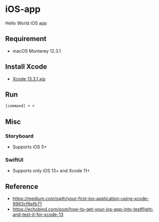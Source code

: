 # iOS-app
Hello World iOS app

## Requirement
- macOS Monterey 12.3.1

## Install Xcode
- [Xcode 13.3.1.xip](https://developer.apple.com/download/all/?q=Xcode)

## Run
```sh
[command] + r
```

## Misc
### Storyboard
- Supports iOS 5+

### SwiftUI
- Supports only iOS 13+ and Xcode 11+

## Reference
- https://medium.com/swlh/your-first-ios-application-using-xcode-9983cf6efb71
- https://echobind.com/post/how-to-get-your-ios-app-into-testflight-and-test-it-for-xcode-13
